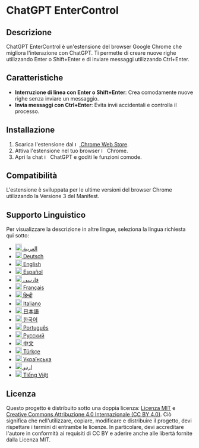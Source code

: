 # ChatGPT EnterControl

## Descrizione

ChatGPT EnterControl è un'estensione del browser Google Chrome che migliora l'interazione con ChatGPT. Ti permette di creare nuove righe utilizzando Enter o Shift+Enter e di inviare messaggi utilizzando Ctrl+Enter.

## Caratteristiche

- **Interruzione di linea con Enter o Shift+Enter**: Crea comodamente nuove righe senza inviare un messaggio.
- **Invia messaggi con Ctrl+Enter**: Evita invii accidentali e controlla il processo.

## Installazione
1. Scarica l'estensione dal [<img src="https://fonts.gstatic.com/s/i/productlogos/chrome_store/v7/192px.svg" width="12" alt="Logo del Chrome Web Store"> Chrome Web Store](https://chromewebstore.google.com/detail/ChatGPT-EnterControl).
2. Attiva l'estensione nel tuo browser <img src="https://fonts.gstatic.com/s/i/productlogos/chrome/v7/192px.svg" width="12" alt="Logo di Chrome"> Chrome.
3. Apri la chat <img src="https://upload.wikimedia.org/wikipedia/commons/0/04/ChatGPT_logo.svg" width="12" alt="Logo di ChatGPT"> ChatGPT e goditi le funzioni comode.

## Compatibilità

L'estensione è sviluppata per le ultime versioni del browser Chrome utilizzando la Versione 3 del Manifest.

## Supporto Linguistico

Per visualizzare la descrizione in altre lingue, seleziona la lingua richiesta qui sotto:

- [<img src="https://flagcdn.com/ae.svg" width="18" alt="Bandiera degli Emirati Arabi Uniti"> العربية](./README_AR.md)
- [<img src="https://flagcdn.com/de.svg" width="18" alt="Bandiera della Germania"> Deutsch](./README_DE.md)
- [<img src="https://flagcdn.com/gb.svg" width="18" alt="Bandiera del Regno Unito"> English](../../README.md)
- [<img src="https://flagcdn.com/es.svg" width="18" alt="Bandiera della Spagna"> Español](./README_ES.md)
- [<img src="https://flagcdn.com/ir.svg" width="18" alt="Bandiera dell'Iran"> فارسی](./README_FA.md)
- [<img src="https://flagcdn.com/fr.svg" width="18" alt="Bandiera della Francia"> Français](./README_FR.md)
- [<img src="https://flagcdn.com/in.svg" width="18" alt="Bandiera dell'India"> हिन्दी](./README_HI.md)
- [<img src="https://flagcdn.com/it.svg" width="18" alt="Bandiera dell'Italia"> Italiano](./README_IT.md)
- [<img src="https://flagcdn.com/jp.svg" width="18" alt="Bandiera del Giappone"> 日本語](./README_JA.md)
- [<img src="https://flagcdn.com/kr.svg" width="18" alt="Bandiera della Corea del Sud"> 한국어](./README_KO.md)
- [<img src="https://flagcdn.com/pt.svg" width="18" alt="Bandiera del Portogallo"> Português](./README_PT.md)
- [<img src="https://flagcdn.com/ru.svg" width="18" alt="Bandiera della Russia"> Русский](./README_RU.md)
- [<img src="https://flagcdn.com/cn.svg" width="18" alt="Bandiera della Cina"> 中文](./README_ZH.md)
- [<img src="https://flagcdn.com/tr.svg" width="18" alt="Bandiera della Turchia"> Türkçe](./README_TR.md)
- [<img src="https://flagcdn.com/ua.svg" width="18" alt="Bandiera dell'Ucraina"> Українська](./README_UK.md)
- [<img src="https://flagcdn.com/pk.svg" width="18" alt="Bandiera del Pakistan"> اردو](./README_UR.md)
- [<img src="https://flagcdn.com/vi.svg" width="18" alt="Bandiera del Vietnam"> Tiếng Việt](./README_VI.md)

## Licenza

Questo progetto è distribuito sotto una doppia licenza: [Licenza MIT](../../LICENSE_MIT) e [Creative Commons Attribuzione 4.0 Internazionale (CC BY 4.0)](../../LICENSE_CC_BY_4.0). Ciò significa che nell'utilizzare, copiare, modificare e distribuire il progetto, devi rispettare i termini di entrambe le licenze. In particolare, devi accreditare l'autore in conformità ai requisiti di CC BY e aderire anche alle libertà fornite dalla Licenza MIT.
